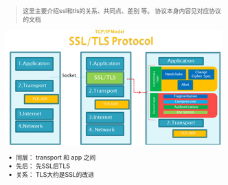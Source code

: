 
> 这里主要介绍ssl和tls的关系、共同点、差别 等。 协议本身内容见对应协议的文档



![img](_pics/protocol_SSL_TLS_yonka/1191499-20170907142439663-265763245.png)



* 同层： transport 和 app 之间
* 先后： 先SSL后TLS
* 关系： TLS大约是SSL的改进